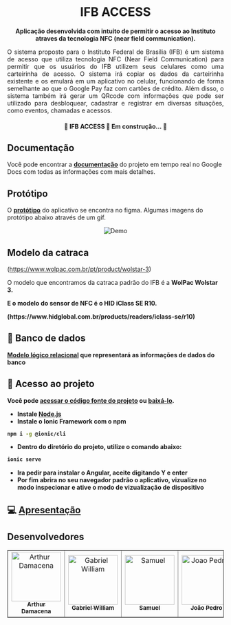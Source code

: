 <h1 align="center">IFB ACCESS</h1>

**<p align="center">Aplicação desenvolvida com intuito de permitir o acesso ao Instituto atraves da tecnologia NFC (near field communication).</p>**
<p align="justify">O sistema proposto para o Instituto Federal de Brasília (IFB) é um sistema de acesso que utiliza tecnologia NFC (Near Field Communication) para permitir que os usuários do IFB utilizem seus celulares como uma carteirinha de acesso. O sistema irá copiar os dados da carteirinha existente e os emulará em um aplicativo no celular, funcionando de forma semelhante ao que o Google Pay faz com cartões de crédito. Além disso, o sistema também irá gerar um QRcode com informações que pode ser utilizado para desbloquear, cadastrar e registrar em diversas situações, como eventos, chamadas e acessos. </p>

<h4 align="center"> 
	🚧  IFB ACCESS 🚀 Em construção...  🚧
</h4>

## Documentação
Você pode encontrar a [<ins>**documentação**</ins>](https://docs.google.com/document/d/14AOH67cZkpXf2dewGwfDdUhw9uCqLxqhJEZak6fzm3s/edit?usp=sharing) do projeto em tempo real no Google Docs com todas as informações com mais detalhes.


## Protótipo


O [<ins>**protótipo**</ins>](https://www.figma.com/proto/IcSOi6FNlU1FFlPj3mbFeV/Mobile-Acess?node-id=8%3A16&scaling=scale-down&page-id=0%3A1&starting-point-node-id=1%3A11) do aplicativo se encontra no figma. Algumas imagens do protótipo abaixo através de um gif.
<p align="center">
  <img alt="Demo" src="https://media.giphy.com/media/DzbWjQbci1R8s2S5MI/giphy.gif">
</p>


## Modelo da catraca
(https://www.wolpac.com.br/pt/product/wolstar-3)
<p> O modelo que encontramos da catraca padrão do IFB é a <strong>WolPac Wolstar 3.</p>
<p> E o modelo do sensor de NFC é o HID iClass SE R10.<p/>
(https://www.hidglobal.com.br/products/readers/iclass-se/r10)

## 💾 Banco de dados
[Modelo lógico relacional](https://github.com/infocbra/2022-2---vespertino-g8/blame/f0d91c32987bc0ca769e37a466616fe8e9e04039/IfbAccess.mwb) que representará as informações de dados do banco

## 📁 Acesso ao projeto
Você pode [acessar o código fonte do projeto](https://github.com/infocbra/2022-2---vespertino-g9/tree/main/IFB-ACCESS) ou [baixá-lo](https://github.com/infocbra/2022-2---vespertino-g9/archive/refs/heads/main.zip).

- Instale [Node.js](https://nodejs.org/en/download/)
- Instale o Ionic Framework com o npm 
```bash
npm i -g @ionic/cli
```
- Dentro do diretório do projeto, utilize o comando abaixo:
```bash
ionic serve
```
- Ira pedir para instalar o Angular, aceite digitando Y e enter
- Por fim abrira no seu navegador padrão o aplicativo, vizualize no modo inspecionar e ative o modo de vizualização de dispositivo

## 💻 [Apresentação](https://www.canva.com/design/DAFX2evnlsQ/PXkp7atGbsYfa9gn9Hnmww/view?utm_content=DAFX2evnlsQ&utm_campaign=designshare&utm_medium=link2&utm_source=sharebutton)

## Desenvolvedores

<table border=1>
    <tr>
        <td align="center"><a href="https://github.com/R2Damacena"><img src="https://avatars.githubusercontent.com/u/63689000?v=4" width="115px;" alt="Arthur Damacena"/><br /><sub><b>Arthur Damacena</b></sub></td>
        <td align="center"><a href="https://github.com/akihanma"><img src="https://avatars.githubusercontent.com/u/103694964?v=4" width="115px;" alt="Gabriel William"/><br /><sub><b>Gabriel William</b></sub></td>
        <td align="center"><a href="https://github.com/muzziarknost"><img src="https://avatars.githubusercontent.com/u/109755481?v=4" width="115px;" alt="Samuel"/><br /><sub><b>Samuel</b></sub></td>
        <td align="center"><a href="https://github.com/DellaRoccaIFB"><img src="https://avatars.githubusercontent.com/u/114626008?v=4" width="115px;" alt="Joao Pedro"/><br /><sub><b>João Pedro</b></sub></td>
        <td align="center"><a href="https://github.com/Dudobs"><img src="https://avatars.githubusercontent.com/u/69375414?v=4" width="115px;" alt="Eduardo Vieira"/><br /><sub><b>Eduardo Vieira</b></sub></td>
    </tr>
</table>


